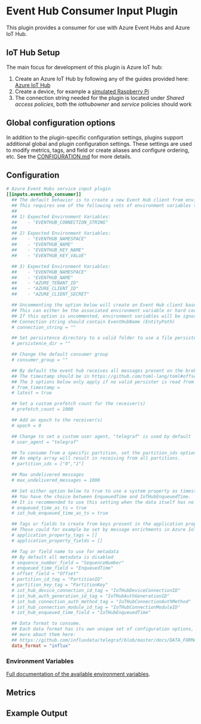 # Event Hub Consumer Input Plugin

This plugin provides a consumer for use with Azure Event Hubs and Azure IoT Hub.

## IoT Hub Setup

The main focus for development of this plugin is Azure IoT hub:

1. Create an Azure IoT Hub by following any of the guides provided here: [Azure
   IoT Hub](https://docs.microsoft.com/en-us/azure/iot-hub/)
2. Create a device, for example a [simulated Raspberry
   Pi](https://docs.microsoft.com/en-us/azure/iot-hub/iot-hub-raspberry-pi-web-simulator-get-started)
3. The connection string needed for the plugin is located under *Shared access
   policies*, both the *iothubowner* and *service* policies should work

## Global configuration options <!-- @/docs/includes/plugin_config.md -->

In addition to the plugin-specific configuration settings, plugins support
additional global and plugin configuration settings. These settings are used to
modify metrics, tags, and field or create aliases and configure ordering, etc.
See the [CONFIGURATION.md][CONFIGURATION.md] for more details.

[CONFIGURATION.md]: ../../../docs/CONFIGURATION.md#plugins

## Configuration

```toml @sample.conf
# Azure Event Hubs service input plugin
[[inputs.eventhub_consumer]]
  ## The default behavior is to create a new Event Hub client from environment variables.
  ## This requires one of the following sets of environment variables to be set:
  ##
  ## 1) Expected Environment Variables:
  ##    - "EVENTHUB_CONNECTION_STRING"
  ##
  ## 2) Expected Environment Variables:
  ##    - "EVENTHUB_NAMESPACE"
  ##    - "EVENTHUB_NAME"
  ##    - "EVENTHUB_KEY_NAME"
  ##    - "EVENTHUB_KEY_VALUE"

  ## 3) Expected Environment Variables:
  ##    - "EVENTHUB_NAMESPACE"
  ##    - "EVENTHUB_NAME"
  ##    - "AZURE_TENANT_ID"
  ##    - "AZURE_CLIENT_ID"
  ##    - "AZURE_CLIENT_SECRET"

  ## Uncommenting the option below will create an Event Hub client based solely on the connection string.
  ## This can either be the associated environment variable or hard coded directly.
  ## If this option is uncommented, environment variables will be ignored.
  ## Connection string should contain EventHubName (EntityPath)
  # connection_string = ""

  ## Set persistence directory to a valid folder to use a file persister instead of an in-memory persister
  # persistence_dir = ""

  ## Change the default consumer group
  # consumer_group = ""

  ## By default the event hub receives all messages present on the broker, alternative modes can be set below.
  ## The timestamp should be in https://github.com/toml-lang/toml#offset-date-time format (RFC 3339).
  ## The 3 options below only apply if no valid persister is read from memory or file (e.g. first run).
  # from_timestamp =
  # latest = true

  ## Set a custom prefetch count for the receiver(s)
  # prefetch_count = 1000

  ## Add an epoch to the receiver(s)
  # epoch = 0

  ## Change to set a custom user agent, "telegraf" is used by default
  # user_agent = "telegraf"

  ## To consume from a specific partition, set the partition_ids option.
  ## An empty array will result in receiving from all partitions.
  # partition_ids = ["0","1"]

  ## Max undelivered messages
  # max_undelivered_messages = 1000

  ## Set either option below to true to use a system property as timestamp.
  ## You have the choice between EnqueuedTime and IoTHubEnqueuedTime.
  ## It is recommended to use this setting when the data itself has no timestamp.
  # enqueued_time_as_ts = true
  # iot_hub_enqueued_time_as_ts = true

  ## Tags or fields to create from keys present in the application property bag.
  ## These could for example be set by message enrichments in Azure IoT Hub.
  # application_property_tags = []
  # application_property_fields = []

  ## Tag or field name to use for metadata
  ## By default all metadata is disabled
  # sequence_number_field = "SequenceNumber"
  # enqueued_time_field = "EnqueuedTime"
  # offset_field = "Offset"
  # partition_id_tag = "PartitionID"
  # partition_key_tag = "PartitionKey"
  # iot_hub_device_connection_id_tag = "IoTHubDeviceConnectionID"
  # iot_hub_auth_generation_id_tag = "IoTHubAuthGenerationID"
  # iot_hub_connection_auth_method_tag = "IoTHubConnectionAuthMethod"
  # iot_hub_connection_module_id_tag = "IoTHubConnectionModuleID"
  # iot_hub_enqueued_time_field = "IoTHubEnqueuedTime"

  ## Data format to consume.
  ## Each data format has its own unique set of configuration options, read
  ## more about them here:
  ## https://github.com/influxdata/telegraf/blob/master/docs/DATA_FORMATS_INPUT.md
  data_format = "influx"
```

### Environment Variables

[Full documentation of the available environment variables][envvar].

[envvar]: https://github.com/Azure/azure-event-hubs-go#environment-variables

## Metrics

## Example Output
